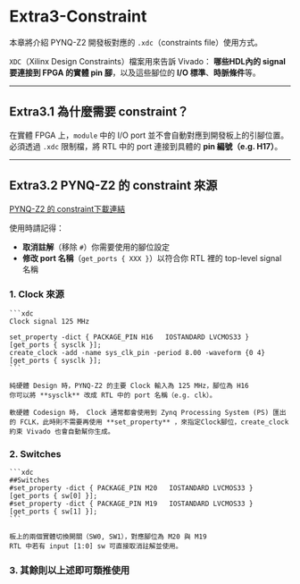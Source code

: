 # Extra3-Constraint

本章將介紹 PYNQ-Z2 開發板對應的 `.xdc`（constraints file）使用方式。  

`XDC`（Xilinx Design Constraints）檔案用來告訴 Vivado： **哪些HDL內的 signal 要連接到 FPGA 的實體 pin 腳**，以及這些腳位的 **I/O 標準**、**時脈條件**等。

---

## Extra3.1   為什麼需要 constraint？

在實體 FPGA 上，`module` 中的 I/O port 並不會自動對應到開發板上的引腳位置。  
必須透過 `.xdc` 限制檔，將 RTL 中的 port 連接到具體的 **pin 編號（e.g. H17）**。

---

## Extra3.2  PYNQ-Z2 的 constraint 來源

[PYNQ-Z2 的 constraint下載連結](https://dpoauwgwqsy2x.cloudfront.net/Download/pynq-z2_v1.0.xdc.zip)  

使用時請記得：

- **取消註解**（移除 `#`）你需要使用的腳位設定
- **修改 port 名稱**（`get_ports { XXX }`）以符合你 RTL 裡的 top-level signal 名稱

### 1. Clock 來源

    ```xdc
    Clock signal 125 MHz

    set_property -dict { PACKAGE_PIN H16   IOSTANDARD LVCMOS33 } [get_ports { sysclk }];
    create_clock -add -name sys_clk_pin -period 8.00 -waveform {0 4} [get_ports { sysclk }];
    ```

    純硬體 Design 時，PYNQ-Z2 的主要 Clock 輸入為 125 MHz，腳位為 H16
    你可以將 **sysclk** 改成 RTL 中的 port 名稱（e.g. clk）。

    軟硬體 Codesign 時， Clock 通常都會使用到 Zynq Processing System (PS) 匯出的 FCLK，此時則不需要再使用 **set_property** ，來指定Clock腳位，create_clock 約束 Vivado 也會自動幫你生成。

### 2.  Switches

    ```xdc
    ##Switches
    #set_property -dict { PACKAGE_PIN M20   IOSTANDARD LVCMOS33 } [get_ports { sw[0] }];
    #set_property -dict { PACKAGE_PIN M19   IOSTANDARD LVCMOS33 } [get_ports { sw[1] }];
    ```

    板上的兩個實體切換開關（SW0, SW1），對應腳位為 M20 與 M19
    RTL 中若有 input [1:0] sw 可直接取消註解並使用。

### 3. 其餘則以上述即可類推使用
  